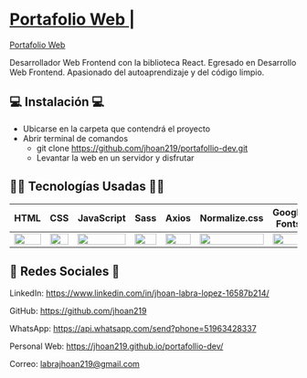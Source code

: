 # [Portafolio Web ](https://jhoan219.github.io/portafollio-dev/) | 

[Portafolio Web ](https://i.postimg.cc/tTW6PTpq/fondo-portafolio.png)

Desarrollador Web Frontend con la biblioteca React. Egresado en Desarrollo Web Frontend. Apasionado del autoaprendizaje y del código limpio.

## 💻 Instalación 💻
- Ubicarse en la carpeta que contendrá el proyecto
- Abrir terminal de comandos
  - git clone https://github.com/jhoan219/portafollio-dev.git
  - Levantar la web en un servidor y disfrutar

## 👨‍💻 Tecnologías Usadas 👨‍💻
<table>
    <thead>
      <tr>
        <th>HTML</th>
        <th>CSS</th>
        <th>JavaScript</th>
        <th>Sass</th>
        <th>Axios</th>
        <th>Normalize.css</th>
        <th>Google Fonts</th>
        <th>Animate.css</th>
      </tr>
    </thead>
    <tbody>
      <tr>
        <td>
          <img src="https://i.postimg.cc/rF6WrLjr/html.png" width="100%" />
        </td>
        <td>
          <img src="https://i.postimg.cc/mgSDG9F2/css.png" width="100%" />
        </td>
        <td>
          <img src="https://upload.wikimedia.org/wikipedia/commons/thumb/9/99/Unofficial_JavaScript_logo_2.svg/1200px-Unofficial_JavaScript_logo_2.svg.png" width="100%" />
        </td>
        <td>
          <img src="https://miro.medium.com/max/512/1*9U1toerFxB8aiFRreLxEUQ.png" width="100%" />
        </td>
        <td>
          <img
            src="https://upload.wikimedia.org/wikipedia/commons/thumb/3/35/Axios_logo_%282017%29.svg/1200px-Axios_logo_%282017%29.svg.png" width="100%" />
        </td>
        <td>
          <img src="https://necolas.github.io/normalize.css/logo.svg" width="100%" />
        </td>
        <td>
          <img src="https://upload.wikimedia.org/wikipedia/commons/thumb/e/ee/Google_Fonts_logo.svg/2560px-Google_Fonts_logo.svg.png" width="100%" />
        </td>
        <td>
          <img
            src="https://i.postimg.cc/mkp40CNs/animate-css.png" width="100%" />
        </td>
      </tr>
    </tbody>
  </table>

## 🤗 Redes Sociales 🤗

LinkedIn: https://www.linkedin.com/in/jhoan-labra-lopez-16587b214/

GitHub: https://github.com/jhoan219

WhatsApp: https://api.whatsapp.com/send?phone=51963428337

Personal Web: https://jhoan219.github.io/portafollio-dev/

Correo: labrajhoan219@gmail.com